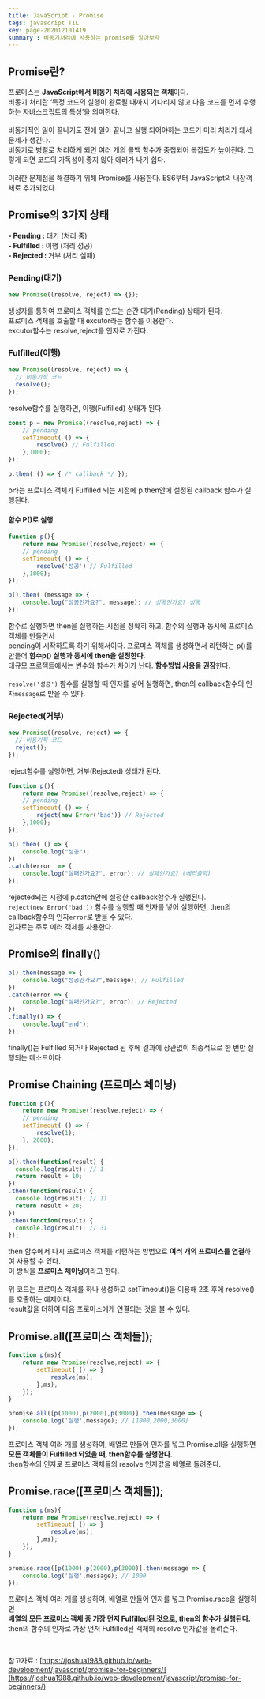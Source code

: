 ```yaml
---
title: JavaScript - Promise
tags: javascript TIL
key: page-202012101419
summary : 비동기처리에 사용하는 promise를 알아보자
---
```


## Promise란?
프로미스는 <b>JavaScript에서 비동기 처리에 사용되는 객체</b>이다. <br/>
비동기 처리란 ‘특정 코드의 실행이 완료될 때까지 기다리지 않고 다음 코드를 먼저 수행하는 자바스크립트의 특성’을 의미한다. <br/>
</br>
비동기적인 일이 끝나기도 전에 일이 끝나고 실행 되어야하는 코드가 미리 처리가 돼서 문제가 생긴다. </br>
비동기로 병렬로 처리하게 되면 여러 개의 콜백 함수가 중첩되어 복잡도가 높아진다. 그렇게 되면 코드의 가독성이 좋지 않아 에러가 나기 쉽다. <br/>
</br>
이러한 문제점을 해결하기 위해 Promise를 사용한다. ES6부터 JavaScript의 내장객체로 추가되었다. <br/>

## Promise의 3가지 상태
<b> - Pending : </b> 대기 (처리 중) <br/>
<b> - Fulfilled : </b>이행 (처리 성공) <br/>
<b> - Rejected : </b>거부 (처리 실패) <br/>

### Pending(대기)
```javascript
new Promise((resolve, reject) => {});
```
생성자를 통하여 프로미스 객체를 만드는 순간 대기(Pending) 상태가 된다. <br/>
프로미스 객체를 호출할 때 excutor라는 함수를 이용한다.  <br/>
excutor함수는 resolve,reject를 인자로 가진다. <br/>

### Fulfilled(이행)
```javascript
new Promise((resolve, reject) => {
  // 비동기적 코드
  resolve();
});
```
resolve함수를 실행하면, 이행(Fulfilled) 상태가 된다. </br>

```javascript
const p = new Promise((resolve,reject) => {
	// pending
	setTimeout( () => {
		resolve() // Fulfilled
	},1000);
});

p.then( () => { /* callback */ });
```
p라는 프로미스 객체가 Fulfilled 되는 시점에 p.then안에 설정된 callback 함수가 실행된다. </br>

#### 함수 P()로 실행
```javascript
function p(){
	return new Promise((resolve,reject) => {
	// pending
	setTimeout( () => {
		resolve('성공') // Fulfilled
	},1000);
});

p().then( (message => { 
	console.log("성공인가요?", message); // 성공인가요? 성공
});
```
함수로 실행하면 then을 실행하는 시점을 정확히 하고, 함수의 실행과 동시에 프로미스 객체를 만들면서  <br/>
pending이 시작하도록 하기 위해서이다. 프로미스 객체를 생성하면서 리턴하는 p()를 만들어  <b>함수p() 실행과 동시에 then을 설정한다. </b>  <br/>
대규모 프로젝트에서는 변수와 함수가 차이가 난다. <b>함수방법 사용을 권장</b>한다. <br/>
<br/>
```resolve('성공')``` 함수를 실행할 때 인자를 넣어 실행하면, then의 callback함수의 인자```message```로 받을 수 있다. </br>

### Rejected(거부)
```javascript
new Promise((resolve, reject) => {
  // 비동기적 코드
  reject();
});
```
reject함수를 실행하면, 거부(Rejected) 상태가 된다. </br>

```javascript
function p(){
	return new Promise((resolve,reject) => {
	// pending
	setTimeout( () => {
		reject(new Error('bad')) // Rejected
	},1000);
});

p().then( () => { 
	console.log("성공");
})
.catch(error  => {
    console.log("실패인가요?", error); // 실패인가요? (에러출력)
});
```
rejected되는 시점에 p.catch안에 설정한 callback함수가 실행된다. 
<br/>
```reject(new Error('bad'))``` 함수를 실행할 때 인자를 넣어 실행하면, then의 callback함수의 인자```error```로 받을 수 있다. <br/>
인자로는 주로 에러 객체를 사용한다.  <br/>

## Promise의 finally()
```javascript
p().then(message => {
	console.log("성공인가요?",message); // Fulfilled
})
.catch(error => {
	console.log("실패인가요?", error); // Rejected
})
.finally() => {
	console.log("end");
});
```
finally()는 Fulfilled 되거나 Rejected 된 후에 결과에 상관없이 최종적으로 한 번만 실행되는 메소드이다. </br>

## Promise Chaining (프로미스 체이닝)
```javascript
function p(){
	return new Promise((resolve,reject) => {
	// pending
	setTimeout( () => {
		resolve(1);
    }, 2000);
});

p().then(function(result) {
  console.log(result); // 1
  return result + 10;
})
.then(function(result) {
  console.log(result); // 11
  return result + 20;
})
.then(function(result) {
  console.log(result); // 31
});
```
then 함수에서 다시 프로미스 객체를 리턴하는 방법으로 <b>여러 개의 프로미스를 연결</b>하여 사용할 수 있다. </br>
이 방식을 <b>프로미스 체이닝</b>이라고 한다.</br>
</br>
위 코드는 프로미스 객체를 하나 생성하고 setTimeout()을 이용해 2초 후에 resolve()를 호출하는 예제이다. </br>
result값을 더하여 다음 프로미스에게 연결되는 것을 볼 수 있다. </br>

## Promise.all([프로미스 객체들]);
```javascript
function p(ms){
	return new Promise(resolve,reject) => {
		setTimeout( () => }
			resolve(ms);
		},ms);
	});
}

promise.all([p(1000),p(2000),p(3000)].then(message => {	
	console.log('실행',message); // [1000,2000,3000]
});
```
프로미스 객체 여러 개를 생성하여, 배열로 만들어 인자를 넣고 Promise.all을 실행하면 </br>
<b>모든 객체들이 Fulfilled 되었을 때, then함수를 실행한다.</b>  </br>
then함수의 인자로 프로미스 객체들의 resolve 인자값을 배열로 돌려준다. </br>

## Promise.race([프로미스 객체들]);
```javascript
function p(ms){
	return new Promise(resolve,reject) => {
		setTimeout( () => }
			resolve(ms);
		},ms);
	});
}

promise.race([p(1000),p(2000),p(3000)].then(message => {	
	console.log('실행',message); // 1000
});
```
프로미스 객체 여러 개를 생성하여, 배열로 만들어 인자를 넣고 Promise.race을 실행하면 </br>
<b>배열의 모든 프로미스 객체 중 가장 먼저 Fulfilled된 것으로, then의 함수가 실행된다.</b> </br>
then의 함수의 인자로 가장 먼저 Fulfilled된 객체의 resolve 인자값을 돌려준다. </br>


<br/>

참고자료 : [https://joshua1988.github.io/web-development/javascript/promise-for-beginners/](https://joshua1988.github.io/web-development/javascript/promise-for-beginners/)


<br/>
<br/>
<br/>
